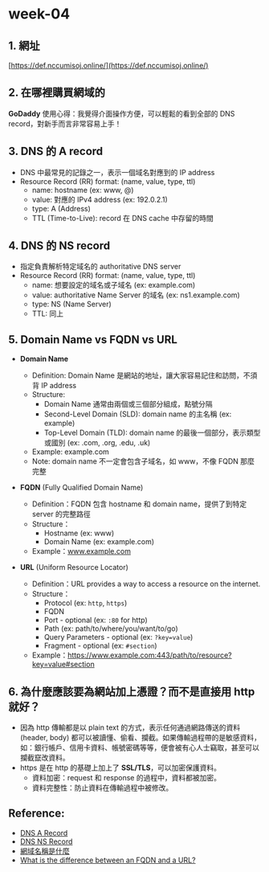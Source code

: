 # week-04
## 1. 網址
[https://def.nccumisoj.online/](https://def.nccumisoj.online/)

## 2. 在哪裡購買網域的
**GoDaddy**
使用心得：我覺得介面操作方便，可以輕鬆的看到全部的 DNS record，對新手而言非常容易上手！

## 3. DNS 的 A record
- DNS 中最常見的記錄之一，表示一個域名對應到的 IP address
- Resource Record (RR) format: (name, value, type, ttl)
  - name: hostname (ex: www, @)
  - value: 對應的 IPv4 address (ex: 192.0.2.1)
  - type: A (Address)
  - TTL (Time-to-Live): record 在 DNS cache 中存留的時間

## 4. DNS 的 NS record
- 指定負責解析特定域名的 authoritative DNS server
- Resource Record (RR) format: (name, value, type, ttl)
  - name: 想要設定的域名或子域名 (ex: example.com)
  - value: authoritative Name Server 的域名 (ex: ns1.example.com)
  - type: NS (Name Server)
  - TTL: 同上

## 5. Domain Name vs FQDN vs URL
- **Domain Name**
  - Definition: Domain Name 是網站的地址，讓大家容易記住和訪問，不須背 IP address
  - Structure:
    - Domain Name 通常由兩個或三個部分組成，點號分隔
    - Second-Level Domain (SLD): domain name 的主名稱 (ex: example)
    - Top-Level Domain (TLD): domain name 的最後一個部分，表示類型或國別 (ex: .com, .org, .edu, .uk)
  - Example: example.com
  - Note: domain name 不一定會包含子域名，如 www，不像 FQDN 那麼完整

- **FQDN** (Fully Qualified Domain Name)
  - Definition：FQDN 包含 hostname 和 domain name，提供了到特定 server 的完整路徑
  - Structure：
    - Hostname (ex: www)
    - Domain Name (ex: example.com)
  - Example：www.example.com
- **URL** (Uniform Resource Locator)
  - Definition：URL provides a way to access a resource on the internet.
  - Structure：
    - Protocol (ex: `http`, `https`)
    - FQDN
    - Port - optional (ex: `:80` for http)
    - Path (ex: path/to/where/you/want/to/go)
    - Query Parameters - optional (ex: `?key=value`)
    - Fragment - optional (ex: `#section`)
  - Example：https://www.example.com:443/path/to/resource?key=value#section

## 6. 為什麼應該要為網站加上憑證？而不是直接用 http 就好？
 - 因為 http 傳輸都是以 plain text 的方式，表示任何通過網路傳送的資料 (header, body) 都可以被讀懂、偷看、攔截。如果傳輸過程帶的是敏感資料，如：銀行帳戶、信用卡資料、帳號密碼等等，便會被有心人士竊取，甚至可以攔截竄改資料。
 - https 是在 http 的基礎上加上了 **SSL/TLS**，可以加密保護資料。
    - 資料加密：request 和 response 的過程中，資料都被加密。
    - 資料完整性：防止資料在傳輸過程中被修改。

## Reference:
- [DNS A Record](https://www.cloudflare.com/zh-tw/learning/dns/dns-records/dns-a-record/)
- [DNS NS Record](https://www.cloudflare.com/zh-tw/learning/dns/dns-records/dns-ns-record/)
- [網域名稱是什麼](https://www.cloudflare.com/zh-tw/learning/dns/glossary/what-is-a-domain-name/)
- [What is the difference between an FQDN and a URL?](https://www.quora.com/What-is-the-difference-between-an-FQDN-and-a-URL)
